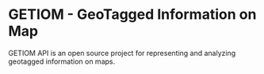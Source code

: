 GETIOM - GeoTagged Information on Map
=====================================

GETIOM API is an open source project for representing and analyzing geotagged information on maps.
